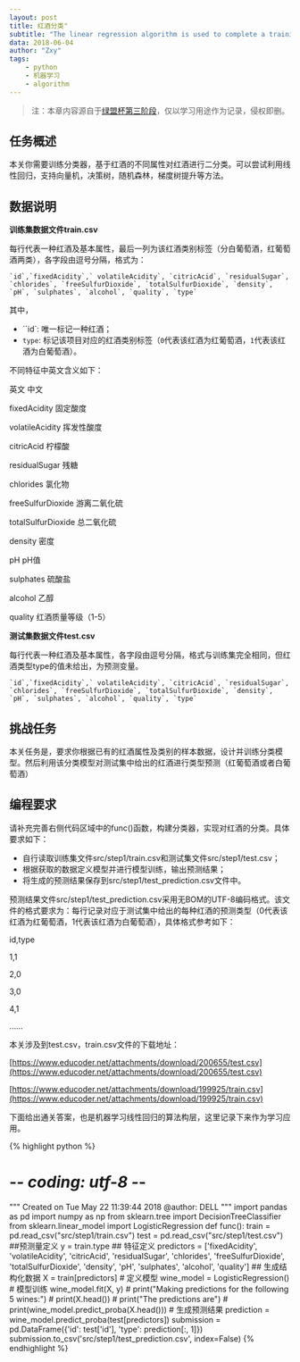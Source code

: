 ```yaml
---
layout: post
title: 红酒分类"
subtitle: "The linear regression algorithm is used to complete a training of machine learning!"
data: 2018-06-04
author: "Zxy"
tags:
    - python
    - 机器学习
    - algorithm
---
```


> 注：本章内容源自于[绿盟杯第三阶段](https://www.educoder.net/tasks/gc5wkve2nyl3)，仅以学习用途作为记录，侵权即删。

## 任务概述

本关你需要训练分类器，基于红酒的不同属性对红酒进行二分类。可以尝试利用线性回归，支持向量机，决策树，随机森林，梯度树提升等方法。

## 数据说明

**训练集数据文件train.csv**

每行代表一种红酒及基本属性，最后一列为该红酒类别标签（分白葡萄酒，红葡萄酒两类），各字段由逗号分隔，格式为：

	`id`,`fixedAcidity`,` volatileAcidity`, `citricAcid`, `residualSugar`, `chlorides`, `freeSulfurDioxide`, `totalSulfurDioxide`, `density`, `pH`, `sulphates`, `alcohol`, `quality`, `type`

其中，

- ``id`: 唯一标记一种红酒；
- `type`: 标记该项目对应的红酒类别标签（`0`代表该红酒为红葡萄酒，`1`代表该红酒为白葡萄酒）。


不同特征中英文含义如下：

英文	中文

fixedAcidity	固定酸度

volatileAcidity	挥发性酸度

citricAcid	柠檬酸

residualSugar	残糖

chlorides	氯化物

freeSulfurDioxide	游离二氧化硫

totalSulfurDioxide	总二氧化硫

density	密度

pH	pH值

sulphates	硫酸盐

alcohol	乙醇

quality	红酒质量等级（1-5）

**测试集数据文件test.csv**

每行代表一种红酒及基本属性，各字段由逗号分隔，格式与训练集完全相同，但红酒类型type的值未给出，为预测变量。

	`id`,`fixedAcidity`,` volatileAcidity`, `citricAcid`, `residualSugar`, `chlorides`, `freeSulfurDioxide`, `totalSulfurDioxide`, `density`, `pH`, `sulphates`, `alcohol`, `quality`, `type`

## 挑战任务

本关任务是，要求你根据已有的红酒属性及类别的样本数据，设计并训练分类模型。然后利用该分类模型对测试集中给出的红酒进行类型预测（红葡萄酒或者白葡萄酒）

## 编程要求

请补充完善右侧代码区域中的func()函数，构建分类器，实现对红酒的分类。具体要求如下：

- 自行读取训练集文件src/step1/train.csv和测试集文件src/step1/test.csv；
- 根据获取的数据定义模型并进行模型训练，输出预测结果；
- 将生成的预测结果保存到src/step1/test_prediction.csv文件中。

预测结果文件src/step1/test_prediction.csv采用无BOM的UTF-8编码格式。该文件的格式要求为：每行记录对应于测试集中给出的每种红酒的预测类型（0代表该红酒为红葡萄酒，1代表该红酒为白葡萄酒），具体格式参考如下：

id,type

1,1

2,0

3,0

4,1

……

本关涉及到test.csv，train.csv文件的下载地址：

[https://www.educoder.net/attachments/download/200655/test.csv](https://www.educoder.net/attachments/download/200655/test.csv)

[https://www.educoder.net/attachments/download/199925/train.csv](https://www.educoder.net/attachments/download/199925/train.csv)

下面给出通关答案，也是机器学习线性回归的算法构层，这里记录下来作为学习应用。

{% highlight python %}
# -*- coding: utf-8 -*-
"""
Created on Tue May 22 11:39:44 2018
@author: DELL
"""
import pandas as pd
import numpy as np
from sklearn.tree import DecisionTreeClassifier
from sklearn.linear_model import LogisticRegression
def func():
    train = pd.read_csv("src/step1/train.csv")
    test = pd.read_csv("src/step1/test.csv")
    ##预测量定义
    y = train.type
    ## 特征定义
    predictors = ['fixedAcidity', 'volatileAcidity', 'citricAcid', 'residualSugar',
                  'chlorides', 'freeSulfurDioxide', 'totalSulfurDioxide',
                  'density', 'pH', 'sulphates', 'alcohol', 'quality']
    ## 生成结构化数据
    X = train[predictors]
    # 定义模型
    wine_model = LogisticRegression()
    # 模型训练
    wine_model.fit(X, y)
    # print("Making predictions for the following 5 wines:")
    # print(X.head())
    # print("The predictions are")
    # print(wine_model.predict_proba(X.head()))
    # 生成预测结果
    prediction = wine_model.predict_proba(test[predictors])
    submission = pd.DataFrame({'id': test['id'], 'type': prediction[:, 1]})
    submission.to_csv('src/step1/test_prediction.csv', index=False)
{% endhighlight %}